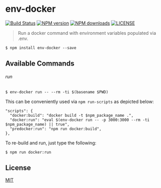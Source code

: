 # env-docker

[![Build Status](http://img.shields.io/travis/wilmoore/node-env-docker.svg)](https://travis-ci.org/wilmoore/node-env-docker) [![NPM version](http://img.shields.io/npm/v/env-docker.svg)](https://www.npmjs.org/package/env-docker) [![NPM downloads](http://img.shields.io/npm/dm/env-docker.svg)](https://www.npmjs.org/package/env-docker) [![LICENSE](http://img.shields.io/npm/l/env-docker.svg)](license)

> Run a docker command with environment variables populated via .env.

    $ npm install env-docker --save

## Available Commands

###### run

    $ env-docker run -- --rm -ti $(basename $PWD)

This can be conveniently used via `npm run-scripts` as depicted below:

    "scripts": {
      "docker:build": "docker build -t $npm_package_name .",
      "docker:run": "eval $(env-docker run -- -p 3000:3000 --rm -ti $npm_package_name) || true",
      "predocker:run": "npm run docker:build",
    },

To re-build and run, just type the following:

    $ npm run docker:run

## License

  [MIT](license)
